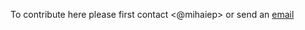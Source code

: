 To contribute here please first contact <@mihaiep>
or send an [email](mihai.enepietrosanu@gmail.com)
